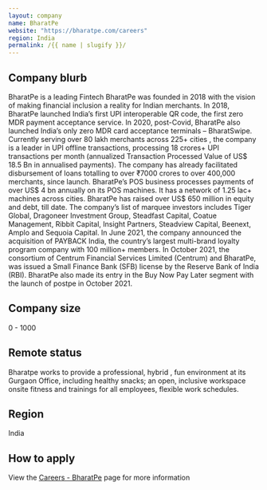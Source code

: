 ```yaml
---
layout: company
name: BharatPe
website: "https://bharatpe.com/careers"
region: India
permalink: /{{ name | slugify }}/
---
```


## Company blurb

BharatPe is a leading Fintech BharatPe was founded in 2018 with the vision of making financial inclusion a reality for Indian merchants. In 2018, BharatPe launched India’s first UPI interoperable QR code, the first zero MDR payment acceptance service. In 2020, post-Covid, BharatPe also launched India’s only zero MDR card acceptance terminals – BharatSwipe. Currently serving over 80 lakh merchants across 225+ cities , the company is a leader in UPI offline transactions, processing 18 crores+ UPI transactions per month (annualized Transaction Processed Value of US$ 18.5 Bn in annualised payments). The company has already facilitated disbursement of loans totalling to over ₹7000 crores to over 400,000 merchants, since launch. BharatPe’s POS business processes payments of over US$ 4 bn annually on its POS machines. It has a network of 1.25 lac+ machines across cities. BharatPe has raised over US$ 650 million in equity and debt, till date. The company’s list of marquee investors includes Tiger Global, Dragoneer Investment Group, Steadfast Capital, Coatue Management, Ribbit Capital, Insight Partners, Steadview Capital, Beenext, Amplo and Sequoia Capital.  In June 2021, the company announced the acquisition of PAYBACK India, the country’s largest multi-brand loyalty program company with 100 million+ members. In October 2021, the consortium of Centrum Financial Services Limited (Centrum) and BharatPe, was issued a Small Finance Bank (SFB) license by the Reserve Bank of India (RBI). BharatPe also made its entry in the Buy Now Pay Later segment with the launch of postpe in October 2021.

## Company size

0 - 1000
	
## Remote status

Bharatpe works to provide a professional, hybrid , fun environment at its Gurgaon Office, including healthy snacks; an open, inclusive workspace onsite fitness and trainings for all employees, flexible work schedules.

## Region

India

## How to apply

View the [Careers - BharatPe](https://bharatpe.com/careers/) page for more information
